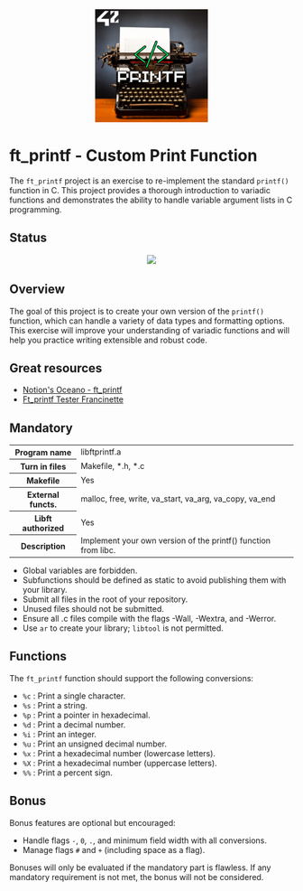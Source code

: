 <div align="center">
  <img height="200" src="https://raw.githubusercontent.com/Benjamin-poisson/My_image_bank/refs/heads/main/printf.png"  />
</div>

# ft_printf - Custom Print Function

The `ft_printf` project is an exercise to re-implement the standard `printf()` function in C. This project provides a thorough introduction to variadic functions and demonstrates the ability to handle variable argument lists in C programming.

## Status
<div align="center">
  <img height="200" src="https://raw.githubusercontent.com/Benjamin-poisson/My_image_bank/refs/heads/main/printf_succes.png"  />
</div>


## Overview

The goal of this project is to create your own version of the `printf()` function, which can handle a variety of data types and formatting options. This exercise will improve your understanding of variadic functions and will help you practice writing extensible and robust code.

## Great resources

- [Notion's Oceano - ft_printf](https://suspectedoceano.notion.site/printf-06cba643d653410bb03417532ca71c25)
- [Ft_printf Tester Francinette](https://github.com/xicodomingues/francinette)

## Mandatory

<table>
  <tr>
    <th>Program name</th>
    <td>libftprintf.a</td>
  </tr>
  <tr>
    <th>Turn in files</th>
    <td>Makefile, *.h, *.c</td>
  </tr>
  <tr>
    <th>Makefile</th>
    <td>Yes</td>
  </tr>
  <tr>
    <th>External functs.</th>
    <td>malloc, free, write, va_start, va_arg, va_copy, va_end</td>
  </tr>
  <tr>
    <th>Libft authorized</th>
    <td>Yes</td>
  </tr>
  <tr>
    <th>Description</th>
    <td>Implement your own version of the printf() function from libc.</td>
  </tr>
</table>

- Global variables are forbidden.
- Subfunctions should be defined as static to avoid publishing them with your library.
- Submit all files in the root of your repository.
- Unused files should not be submitted.
- Ensure all .c files compile with the flags -Wall, -Wextra, and -Werror.
- Use `ar` to create your library; `libtool` is not permitted.

## Functions

The `ft_printf` function should support the following conversions:
- `%c` : Print a single character.
- `%s` : Print a string.
- `%p` : Print a pointer in hexadecimal.
- `%d` : Print a decimal number.
- `%i` : Print an integer.
- `%u` : Print an unsigned decimal number.
- `%x` : Print a hexadecimal number (lowercase letters).
- `%X` : Print a hexadecimal number (uppercase letters).
- `%%` : Print a percent sign.

## Bonus

Bonus features are optional but encouraged:
- Handle flags `-`, `0`, `.`, and minimum field width with all conversions.
- Manage flags `#` and `+` (including space as a flag).

Bonuses will only be evaluated if the mandatory part is flawless. If any mandatory requirement is not met, the bonus will not be considered.
